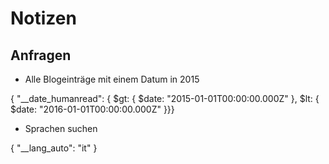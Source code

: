 # Notizen

## Anfragen

- Alle Blogeinträge mit einem Datum in 2015

{ "__date_humanread": { $gt: { $date: "2015-01-01T00:00:00.000Z" }, $lt: { $date: "2016-01-01T00:00:00.000Z" }}}

- Sprachen suchen

{ "__lang_auto": "it" }
